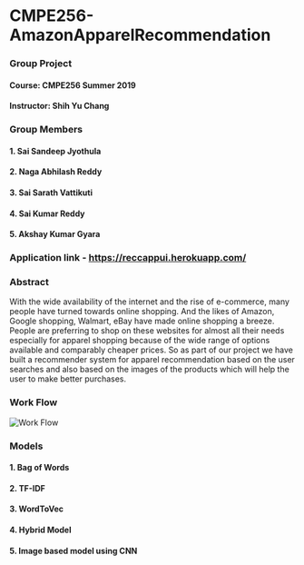 # CMPE256-AmazonApparelRecommendation
### Group Project
#### Course: CMPE256 Summer 2019
#### Instructor: Shih Yu Chang

### Group Members
#### 1. Sai Sandeep Jyothula 
#### 2. Naga Abhilash Reddy
#### 3. Sai Sarath Vattikuti
#### 4. Sai Kumar Reddy
#### 5. Akshay Kumar Gyara

### Application link - https://reccappui.herokuapp.com/

### Abstract
With the wide availability of the internet and the rise of e-commerce, many people have turned towards online shopping. And the likes of Amazon, Google shopping, Walmart, eBay have made online shopping a breeze. People are preferring to shop on these websites for almost all their needs especially for apparel shopping because of the wide range of options available and comparably cheaper prices. So as part of our project we have built a recommender system for apparel recommendation based on the user searches and also based on the images of the products which will help the user to make better purchases.

### Work Flow
![Work Flow](https://github.com/SandeepJ97/CMPE256-AmazonApparelRecommendation/blob/master/images/Amazon%20Apparel%20Recommendation%20System.png)


### Models
#### 1. Bag of Words
#### 2. TF-IDF
#### 3. WordToVec
#### 4. Hybrid Model
#### 5. Image based model using CNN

